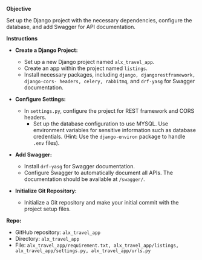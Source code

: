 **Objective**

Set up the Django project with the necessary dependencies, configure the database, and add Swagger for API documentation.

**Instructions**

- **Create a Django Project:**
    
    - Set up a new Django project named `alx_travel_app`.
    - Create an app within the project named `listings`.
    - Install necessary packages, including `django, djangorestframework, django-cors- headers, celery, rabbitmq`, and `drf-yasg` for Swagger documentation.
- **Configure Settings:**
    
    - In `settings.py`, configure the project for REST framework and CORS headers.
        - Set up the database configuration to use MYSQL. Use environment variables for sensitive information such as database credentials. (Hint: Use the `django-environ` package to handle `.env` files).
- **Add Swagger:**
    
    - Install `drf-yasg` for Swagger documentation.
    - Configure Swagger to automatically document all APIs. The documentation should be available at `/swagger/`.
- **Initialize Git Repository:**
    
    - Initialize a Git repository and make your initial commit with the project setup files.

**Repo:**

- GitHub repository: `alx_travel_app`
- Directory: `alx_travel_app`
- File: `alx_travel_app/requirement.txt, alx_travel_app/listings, alx_travel_app/settings.py, alx_travel_app/urls.py`
